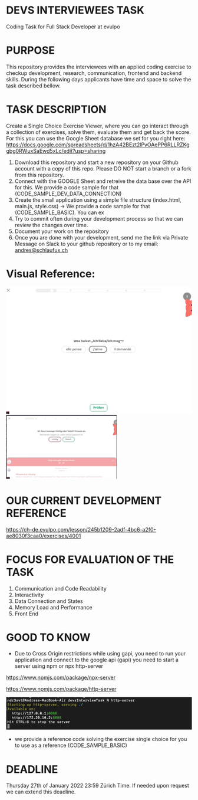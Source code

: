 # DEVS INTERVIEWEES TASK
Coding Task for Full Stack Developer at evulpo

# PURPOSE
This repository provides the interviewees with an applied coding exercise to checkup development, research, communication, frontend and backend skills. During the following days applicants have time and space to solve the task described bellow.

# TASK DESCRIPTION

Create a Single Choice Exercise Viewer, where you can go interact through a collection of exercises, solve them, evaluate them and get back the score. For this you can use the Google Sheet database we set for you right here:
https://docs.google.com/spreadsheets/d/1hzA42BEzt2lPvOAePP6RLLRZKggbg0RWuxSaEwd5xLc/edit?usp=sharing


1. Download this repository and start a new repository on your Github account with a copy of this repo. Please DO NOT start a branch or a fork from this repository. 
2. Connect with the GOOGLE Sheet and retreive the data base over the API for this. We provide a code sample for that (CODE_SAMPLE_DEV_DATA_CONNECTION)
3. Create the small application using a simple file structure (index.html, main.js, style.css) -> We provide a code sample for that (CODE_SAMPLE_BASIC). You can ex
4. Try to commit often during your development process so that we can review the changes over time.
5. Document your work on the repository
6. Once you are done with your development, send me the link via Private Message on Slack to your github repository or to my email: andres@schlaufux.ch

# Visual Reference:
<img alt="alt_text" width="720px" src="images/single_choice.png" />
<img alt="alt_text" width="300px" src="images/code_challenge.gif" />

# OUR CURRENT DEVELOPMENT REFERENCE

https://ch-de.evulpo.com/lesson/245b1209-2adf-4bc6-a2f0-ae8030f3caa0/exercises/4001



# FOCUS FOR EVALUATION OF THE TASK

1. Communication and Code Readability
2. Interactivity
3. Data Connection and States
4. Memory Load and Performance
5. Front End

# GOOD TO KNOW

* Due to Cross Origin restrictions while using gapi, you need to run your application and connect to the google api (gapi) you need to start a server using npm or npx  http-server

https://www.npmjs.com/package/npx-server

https://www.npmjs.com/package/http-server


<img alt="alt_text" width="600px" src="images/http_server.png" />

* we provide a reference code solving the exercise single choice for you to use as a reference (CODE_SAMPLE_BASIC)


# DEADLINE
Thursday 27th of January 2022 23:59 Zürich Time. If needed upon request we can extend this deadline. 

